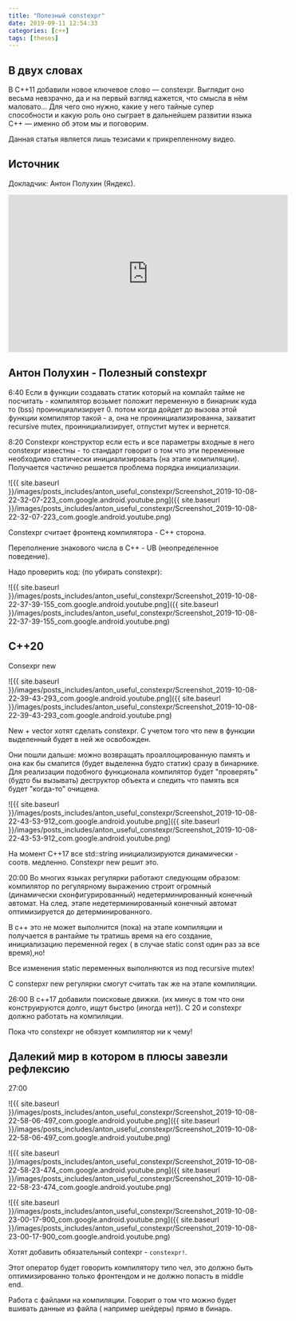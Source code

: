 ```yaml
---
title: "Полезный constexpr"
date: 2019-09-11 12:54:33
categories: [c++]
tags: [theses]
---
```


## В двух словах

В C++11 добавили новое ключевое слово — constexpr. Выглядит оно весьма невзрачно, да и на первый взгляд кажется, что смысла в нём маловато…
Для чего оно нужно, какие у него тайные супер способности и какую роль оно сыграет в дальнейшем развитии языка C++ — именно об этом мы и поговорим.

Данная статья является лишь тезисами к прикрепленному видео.

## Источник

Докладчик: Антон Полухин (Яндекс).

<div class="videoWrapper">
    <iframe width="560" height="315" src="https://www.youtube.com/embed/yZsWgufydCU" frameborder="0" allow="accelerometer; autoplay; encrypted-media; gyroscope; picture-in-picture" allowfullscreen></iframe>
</div>

## Антон Полухин - Полезный constexpr

6:40 Если в функции создавать статик который на компайл тайме не посчитать - компилятор возьмет положит переменную в бинарник куда то (bss) проинициализирует 0. потом когда дойдет до вызова этой функции компилятор такой - а, она не проинициализированна, захватит reсursive mutex, проинициализирует, отпустит мутек и вернется.

8:20 Constexpr конструктор если есть и все параметры входные в него constexpr известны - то стандарт говорит о том что эти переменные необходимо статически инициализировать (на этапе компиляции). Получается частично решается проблема порядка инициализации.

![{{ site.baseurl }}/images/posts_includes/anton_useful_constexpr/Screenshot_2019-10-08-22-32-07-223_com.google.android.youtube.png]({{ site.baseurl }}/images/posts_includes/anton_useful_constexpr/Screenshot_2019-10-08-22-32-07-223_com.google.android.youtube.png)

Сonstexpr считает фронтенд компилятора - С++ сторона.

Переполнение знакового числа в С++ - UB (неопределенное поведение).

Надо проверить код: (по убирать constexpr):

![{{ site.baseurl }}/images/posts_includes/anton_useful_constexpr/Screenshot_2019-10-08-22-37-39-155_com.google.android.youtube.png]({{ site.baseurl }}/images/posts_includes/anton_useful_constexpr/Screenshot_2019-10-08-22-37-39-155_com.google.android.youtube.png)

## C++20

Consexpr new

![{{ site.baseurl }}/images/posts_includes/anton_useful_constexpr/Screenshot_2019-10-08-22-39-43-293_com.google.android.youtube.png]({{ site.baseurl }}/images/posts_includes/anton_useful_constexpr/Screenshot_2019-10-08-22-39-43-293_com.google.android.youtube.png)

New + vector хотят сделать constexpr. С учетом того что new в функции выделенный будет в ней же освобожден.

Они пошли дальше: можно возвращать проаллоцированную память и она как бы смапится (будет выделенна будто статик) сразу в бинарнике. Для реализации подобного функционала компилятор будет "проверять" (будто бы вызывать) деструктор объекта и следить что память вся будет "когда-то" очищена.

![{{ site.baseurl }}/images/posts_includes/anton_useful_constexpr/Screenshot_2019-10-08-22-43-53-912_com.google.android.youtube.png]({{ site.baseurl }}/images/posts_includes/anton_useful_constexpr/Screenshot_2019-10-08-22-43-53-912_com.google.android.youtube.png)

На момент С++17 все std::string инициализируются динамически - соотв. медленно. Constexpr new решит это.

20:00 Во многих языках регулярки работают следующим образом: компилятор по регулярному выражению строит огромный (динамически сконфигурированный) недетерминированный конечный автомат. На след. этапе недетерминированный конечный автомат оптимизируется до детерминированного.

В с++ это не может выполнится (пока) на этапе компиляции и получается в рантайме ты тратишь время на его создание, инициализацию переменной regex ( в случае static const один раз за все время),но!

Все изменения static переменных выполняются из под recursive mutex!

С constepxr new регулярки смогут считать так же на этапе компиляции.

26:00 В с++17 добавили поисковые движки. (их минус в том что они конструируются долго, ищут быстро (иногда нет)). С 20 и constexpr должно работать на компиляции.

Пока что constexpr не обязует компилятор ни к чему!

## Далекий мир в котором в плюсы завезли рефлексию

27:00

![{{ site.baseurl }}/images/posts_includes/anton_useful_constexpr/Screenshot_2019-10-08-22-58-06-497_com.google.android.youtube.png]({{ site.baseurl }}/images/posts_includes/anton_useful_constexpr/Screenshot_2019-10-08-22-58-06-497_com.google.android.youtube.png)

![{{ site.baseurl }}/images/posts_includes/anton_useful_constexpr/Screenshot_2019-10-08-22-58-23-474_com.google.android.youtube.png]({{ site.baseurl }}/images/posts_includes/anton_useful_constexpr/Screenshot_2019-10-08-22-58-23-474_com.google.android.youtube.png)

![{{ site.baseurl }}/images/posts_includes/anton_useful_constexpr/Screenshot_2019-10-08-23-00-17-900_com.google.android.youtube.png]({{ site.baseurl }}/images/posts_includes/anton_useful_constexpr/Screenshot_2019-10-08-23-00-17-900_com.google.android.youtube.png)

Хотят добавить обязательный contexpr - ```constexpr!```.

Этот оператор будет говорить компилятору типо чел, это должно быть оптимизированно только фронтендом и не должно попасть в middle end.

Работа с файлами на компиляции. Говорит о том что можно будет вшивать данные из файла ( например шейдеры) прямо в бинарь.
